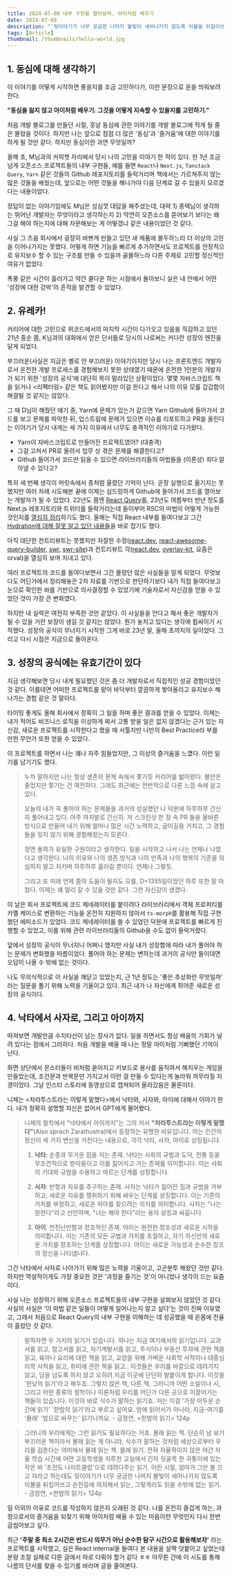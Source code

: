 ```yaml
---
title: 2024-07-08 내부 구현을 열어보며, 아이처럼 배우기
date: 2024-07-08
description: "'뒷이야기가 너무 궁금한 나머지 불빛이 새어나가지 않도록 이불을 뒤집어쓰고 손전등에 의지해서 읽는, 그렇게라도 읽을 수밖에 없는 읽기'"
tags: [Article]
thumbnail: /thumbnails/hello-world.jpg
---
```


## 1. 동심에 대해 생각하기

이 이야기를 어떻게 시작하면 좋을지를 조금 고민하다가, 이런 문장으로 운을 띄워보려 한다.

**"동심을 잃지 않고 아이처럼 배우기. 그것을 어떻게 지속할 수 있을지를 고민하기."**

처음 개발 블로그를 만들던 시절, 훗날 동심에 관한 이야기를 개발 블로그에 적게 될 줄은 몰랐을 것이다. 하지만 나는 앞으로 점점 더 많은 '동심'과 '즐거움'에 대한 이야기를 하게 될 것만 같다. 하지만 동심이란 과연 무엇일까?

올해 초, M님과의 커피챗 자리에서 당시 나의 고민을 이야기 한 적이 있다. 한 1년 조금 넘게 오픈소스 프로젝트들의 내부 구현들, 예를 들면 `React`나 `Next.js`, `Tanstack Query`, `Yarn` 같은 것들의 Github 레포지토리를 들락거리며 책에서는 가르쳐주지 않는 많은 것들을 배웠는데, 앞으로는 어떤 것들을 해나가야 다음 단계로 갈 수 있을지 모르겠다는 내용이었다.

정답이 없는 이야기임에도 M님은 성심껏 대답을 해주셨는데, 대략 1) 종택님이 생각하는 뛰어난 개발자는 무엇이라고 생각하는지 2) 막연히 오픈소스를 뜯어보기 보다는 왜 그걸 해야 하는지에 대해 자문해보는 게 어떻겠냐 같은 내용이었던 것 같다.

사실 그 즈음 회사에서 굉장히 바쁘게 만들고 있던 새 제품에 몰두하느라 더 이상의 고민을 이어나가지는 못했다. 어떻게 하면 기능을 빠르게 추가하면서도 프로젝트를 안정적으로 유지보수 할 수 있는 구조를 만들 수 있을까 골몰하느라 다른 주제로 고민할 정신적인 여유가 없었다.

폭풍 같은 시간이 흘러가고 약간 쿨다운 하는 시점에서 돌아보니 실은 내 안에서 어떤 '성장에 대한 강박'의 흔적을 발견할 수 있었다.

## 2. 유레카!

커리어에 대한 고민으로 위코드에서의 마지막 시간이 다가오고 있음을 직감하고 있던 21년 중순 쯤, K님과의 대화에서 얻은 단서들로 당시의 나로써는 커다란 성장의 엔진을 달게 되었다.

부끄러운(사실은 지금은 별로 안 부끄러운) 이야기이지만 당시 나는 프론트엔드 개발자로서 온전한 개발 프로세스를 경험해보지 못한 상태였기 때문에 온전한 1인분의 개발자가 되기 위한 '성장의 공식'에 대단히 목이 말라있던 상황이었다. 몇몇 자바스크립트 책을 읽거나 <리팩터링> 같은 책도 읽어봤지만 이걸 한다고 해서 나의 이유 모를 갑갑함이 해결될 것 같지는 않았다.

그 때 D님이 해줬던 얘기 중, Yarn에 문제가 있는거 같으면 Yarn Github에 들어가서 코드를 보고 문제를 파악한 뒤, 업스트림에 문제가 있으면 이슈를 리포트하고 PR을 올린다는 이야기가 당시 내게는 세 가지 이유에서 너무도 충격적인 이야기로 다가왔다.

- Yarn이 자바스크립트로 만들어진 프로젝트였어? (대충격)
- 그걸 고쳐서 PR로 올려서 업무 상 겪은 문제를 해결한다고?
- Github 들어가서 코드만 읽을 수 있으면 라이브러리들의 마법들을 (이론상) 죄다 알아낼 수 있다고?

특히 세 번째 생각이 머릿속에서 종처럼 울렸던 기억이 난다. 곧장 실행으로 옮기지는 못했지만 여러 차례 시도해본 끝에 이제는 심드렁하게 Github에 들어가서 코드를 열어보는 개발자가 될 수 있었다. 22년도 쯤엔 [React Query](https://saengmotmi.netlify.app/react/observer_pattern_with_redux_react_query/)를, 23년도 여름부터 반년 정도를 Next.js 레포지토리와 트위터를 들락거리는데 들이부어 RSC의 마법이 어떻게 가능한 것인지를 [열심히 정리](https://saengmotmi.netlify.app/react/what-is-rsc/)하기도 했다. 올해는 직접 React 내부를 들여다보고 그간 [Hydration에 대해 잘못 알고 있던 내용들](https://saengmotmi.netlify.app/react/what-is-hydration-and-errors/)을 바로 잡기도 했다.

아직 대단한 컨트리뷰트는 못했지만 자잘한 수정([react.dev](https://github.com/reactjs/ko.react.dev/pull/409), [react-awesome-query-builder](https://github.com/ukrbublik/react-awesome-query-builder/issues/669), [swr](https://saengmotmi.netlify.app/article/contribute_with_gpt/), [swr-site](https://github.com/vercel/swr-site/pull/424))과 컨트리뷰트 각([react.dev](https://github.com/reactjs/react.dev/issues/6671), [overlay-kit](https://github.com/toss/overlay-kit/issues/27), 요즘은 orval)을 열심히 보며 지내고 있다.

여러 프로젝트의 코드를 들여다보면서 그간 몰랐던 많은 사실들을 알게 되었다. 무엇보다도 어딘가에서 정리해놓은 2차 자료를 기반으로 판단하기보다 내가 직접 들여다보고 눈으로 확인한 바를 기반으로 의사결정할 수 있었기에 기술자로서 자신감을 얻을 수 있었던 것이 가장 큰 변화였다.

하지만 내 실력은 여전히 부족한 것만 같았다. 이 사실들을 안다고 해서 좋은 개발자가 될 수 있을 거란 보장이 생길 것 같지는 않았다. 뭔가 놓치고 있다는 생각에 휩싸이기 시작했다. 성장의 공식이 무너지기 시작한 그게 바로 23년 말, 올해 초까지의 일이었다. 그리고 다시 시점은 지금으로 돌아온다.

## 3. 성장의 공식에는 유효기간이 있다

지금 생각해보면 당시 내게 필요했던 것은 좀 더 개발자로서 직접적인 성공 경험이었던 것 같다. 이를테면 어떠한 프로젝트를 맡아 바닥부터 깔끔하게 쌓아올리고 유지보수 해나가는 경험 같은 것 말이다.

타이밍 좋게도 올해 회사에서 정확히 그 일을 하며 좋은 결과를 얻을 수 있었다. 이제는 내가 적어도 비즈니스 로직을 이상하게 짜서 고통 받을 일은 없지 않겠다는 근거 있는 자신감, 새로운 프로젝트를 시작한다고 했을 때 서툴지만 나만의 Best Practice라 부를 만한 무언가 또한 얻을 수 있었다.

이 프로젝트를 하면서 나는 꽤나 자주 힘들었지만, 그 이상의 즐거움을 느꼈다. 이런 일기를 남기기도 했다.

> 누차 말하지만 나는 항상 생존의 문제 속에서 쫓기듯 커리어를 밟아왔다. 불안은 줄었지만 쫓기는 건 여전하다. 그래도 최근에는 전반적으로 다른 느낌 속에 살고 있다.
>
> 오늘의 내가 꼭 풀어야 하는 문제들을 과거의 성실했던 나 덕분에 하루하루 간신히 풀어내고 있다. 아주 까치발로 간신히. 저 스크린샷 한 장 속 PR 들을 올바른 방식으로 만들어 내기 위해 얼마나 많은 시간 노력하고, 굽이길을 거치고, 그 경험들을 잊지 않기 위해 경험해왔는지 모른다.
>
> 정면 돌파가 유일한 구원이라고 생각한다. 일을 시작하고 나서 나는 언제나 나였다고 생각한다. 나의 이유와 나의 생존 방식과 나의 만족과 나의 행복의 기준을 의심하지 말고 지키며 하루하루 흘러갈 뿐이다. 언제나 그렇듯.
>
> 그리고 또 미래 언제 쯤의 도움이 될지도 모를, D+1355일이었던 하루 또한 잘 마쳤다. 이제는 꽤 멀리 갈 수 있을 것만 같다. 그런 자신감이 생겼다.

이 날은 회사 프로젝트에 코드 제네레이터를 붙이려다 라이브러리에서 객체 프로퍼티를 카멜 케이스로 변환하는 기능을 온전히 지원하지 않아서 `ts-morph`를 활용해 직접 구현했던 에피소드가 있었다. 코드 제네레이터를 쓸 수 있었던 덕분에 프로젝트를 빠르게 진행할 수 있었고, 이를 위해 관련 라이브러리들의 Github을 수도 없이 들락거렸다.

앞에서 성장의 공식이 무너지니 어쩌니 했지만 사실 내가 성장함에 따라 내가 풀어야 하는 문제가 변화했을 따름이었다. 풀어야 하는 문제는 변하는데 과거의 공식만 들이대면 오답이 나올 수 밖에 없는 것이다.

나도 무의식적으로 이 사실을 깨닫고 있었는지, 근 1년 정도는 '좋은 추상화란 무엇일까' 라는 질문을 풀기 위해 노력을 기울이고 있다. 최근 내가 나 자신에게 쥐어준 새로운 성장의 공식이다.

## 4. 낙타에서 사자로, 그리고 아이까지

따져보면 개발만큼 수지타산이 남는 장사가 없다. 일을 하면서도 항상 배움의 기회가 널려 있다는 점에서 그러하다. 처음 개발을 배울 때 나는 정말 아이처럼 기뻐했던 기억이 난다.

화면 상단에서 몬스터들이 비처럼 쏟아지고 키보드로 용사를 움직여서 해치우는 게임을 만들었는데, 조건문과 반복문만 가지고서 이런 걸 만들 수 있다는게 놀라워 까무라칠 지경이었다. 그날 인스타 스토리에 동영상으로 캡쳐되어 올라갔음은 물론이다.

니체는 <차라투스트라는 이렇게 말했다>에서 낙타와, 사자와, 아이에 대해서 이야기 한다. 내가 정확히 설명할 자신은 없어서 GPT에게 물어봤다.

> 니체의 철학에서 "낙타에서 아이까지"는 그의 저서 **"차라투스트라는 이렇게 말했다"**(Also sprach Zarathustra)에서 등장하는 유명한 비유입니다. 이는 인간의 정신이 세 가지 변신을 거친다는 내용으로, 각각 낙타, 사자, 아이로 상징됩니다.
>
> 1. **낙타**: 순종과 무거운 짐을 지는 존재. 낙타는 사회의 규범과 도덕, 전통 등을 무조건적으로 받아들이고 이를 짊어지고 가는 존재를 의미합니다. 이는 사회의 기대와 규범을 수용하고 따르는 단계를 상징합니다.
>
> 2. **사자**: 반항과 자유를 추구하는 존재. 사자는 낙타가 짊어진 짐과 규범을 거부하고, 새로운 자유를 쟁취하기 위해 싸우는 단계를 상징합니다. 이는 기존의 가치를 부정하고, 새로운 자아를 찾으려는 의지를 의미합니다. 사자는 "나는 원한다"라고 선언하며, "너는 해야 한다"라는 용의 상징과 싸웁니다.
>
> 3. **아이**: 천진난만함과 창조적인 존재. 아이는 완전한 창조성과 새로운 시작을 의미합니다. 이는 기존의 모든 규범과 가치를 초월하고, 자기 자신만의 새로운 가치를 창조하는 단계를 상징합니다. 아이는 새로운 가능성과 순수한 창조의 정신을 나타냅니다.

그간 낙타에서 사자로 나아가기 위해 많은 노력을 기울이고, 고군분투 해왔던 것만 같다. 하지만 역설적이게도 가장 중요한 것은 '과정을 즐기는 것'이 아니었나 생각이 드는 요즘이다.

사실 나는 성장하기 위해 오픈소스 프로젝트들의 내부 구현을 살펴보지 않았던 것 같다. 사실의 사실은 '이 마법 같은 일들이 어떻게 일어나는지 알고 싶다'는 것이 진짜 이유였고, 그래서 처음으로 React Query의 내부 구현을 이해하는 데 성공했을 때 온몸에 전율이 흘렀던 것 같다.

> 말하자면 두 가지의 읽기가 있습니다. 하나는 지금 여기에서의 읽기입니다. 교과서를 읽고, 참고서를 읽고, 자기계발서를 읽고, 주식이나 부동산 투자에 관한 책을 읽고, 육아나 요리에 대한 책을 읽고, 교양을 위해 가벼운 사회학 서적이나 대중심리학 서적을 읽고, 취미에 관한 책을 읽고.. 이것들은 우리를 바깥으로 데려가지 않고, 담을 넘도록 하지 않고 오히려 지금 이곳에 단단히 발붙이게 합니다. 이것을 '한낮의 읽기'라고 해두죠.
> 그렇지 않은 책, 다른 책, 그러니까 어떤 소설이나 시, 그리고 어떤 종류의 철학이나 이론처럼 우리를 어딘가 다른 곳으로 이끌어가는 책들이 있습니다. 이것이 바로 식수가 말하는 읽기죠. 저는 이걸 '가장 어두운 순간에 읽기' '한밤의 읽기'라고 부르고 싶어요. 밤에 읽어서가 아니라, 지금-여기를 '몰래' '밤으로 바꾸는' 읽기니까요. - 금정연, <한밤의 읽기> 124p

> 그러니까 우리에게는 그런 읽기도 필요하다는 거죠. 몰래 읽는 책. 단순히 남 보기 부끄러운 책이라서 몰래 읽는 게 아니라, 식수가 말하는 것처럼 세상으로부터 우리를 감춘다는 의미에서 몰래 읽는 책. 몰래 읽기. 전혀 자율적이지 않은 야간 자율 학습 시간에 어떤 고등학생을 지루한 교실에서 긴자 뒷골목 한 귀퉁이에 있는 작은 바 '초전도 나이트클럽'으로 데려다주는 읽기. 어린 시절, 엄마가 그만 불 끄고 자라고 하는데도 뒷이야기가 너무 궁금한 나머지 불빛이 새어나가지 않도록 이불을 뒤집어쓰고 손전등에 의지해서 읽는, 그렇게라도 읽을 수밖에 없는 읽기. - 금정연, <한밤의 읽기> 124p

일 이외의 이유로 코드를 작성하지 않은지 오래된 것 같다. 나를 온전히 즐겁게 하는, 과정으로서의 즐거움을 되찾기 위해 아이처럼 배울 수 있는 마음이란 무엇인지 다시 한번 곱씹어보고 싶다.

최근 **'주말 중 최소 2시간은 반드시 의무가 아닌 순수한 탐구 시간으로 활용해보자'** 라는 프로젝트를 시작했고, 실은 React internal을 들여다 본 내용을 살짝 덧붙이고 싶었는데 분량 조절 실패로 다른 글에서 따로 다뤄야 할거 같다 ㅎㅎ 아무튼 간에 이 시도를 통해 나름의 단서를 찾을 수 있기를 바라며 글을 줄여본다.
